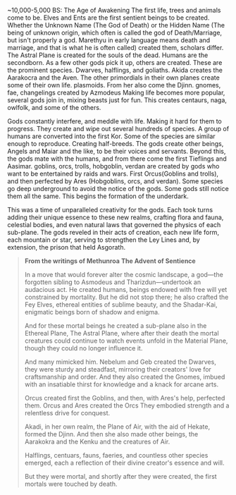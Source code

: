 ~10,000-5,000 BS: The Age of Awakening
The first life, trees and animals come to be. Elves and Ents are the first sentient beings to be created. Whether the Unknown Name (The God of Death) or the Hidden Name (The being of unknown origin, which often is called the god of Death/Marriage, but isn't properly a god. Marethyu in early language means death and marriage, and that is what he is often called) created them, scholars differ.  The Astral Plane is created for the souls of the dead. 
Humans are the secondborn. As a few other gods pick it up, others are created. These are the prominent species. Dwarves, halflings, and goliaths. 
Akida creates the Aarakocra and the Aven. The other primordials in their own planes create some of their own life. plasmoids. From her also come the Djinn.
gnomes, fae, changelings created by Azmodeus
Making life becomes more popular, several gods join in, mixing beasts just for fun. This creates centaurs, naga, owlfolk, and some of the others.

Gods constantly interfere, and meddle with life. Making it hard for them to progress. They create and wipe out several hundreds of species.
A group of humans are converted into the first Kor.
Some of the species are similar enough to reproduce. Creating half-breeds.
The gods create other beings, Angels and Maiar and the like, to be their voices and servants.
Beyond this, the gods mate with the humans, and from there come the first Tieflings and Aasimar.
goblins, orcs, trolls, hobgoblin, verdan are created by gods who want to be entertained by raids and wars. First Orcus(Goblins and trolls), and then perfected by Ares (Hobgoblins, orcs, and verdan).
Some species go deep underground to avoid the notice of the gods. Some gods still notice them all the same. This begins the formation of the underdark.

This was a time of unparalleled creativity for the gods. Each took turns adding their unique essence to these new realms, crafting flora and fauna, celestial bodies, and even natural laws that governed the physics of each sub-plane. The gods reveled in their acts of creation, each new life form, each mountain or star, serving to strengthen the Ley Lines and, by extension, the prison that held Asgorath.

> **From the writings of Methunroa**
> **The Advent of Sentience**
> 
> In a move that would forever alter the cosmic landscape, a god—the forgotten sibling to Asmodeus and Tharizdun—undertook an audacious act. He created humans, beings endowed with free will yet constrained by mortality. But he did not stop there; he also crafted the Fey Elves, ethereal entities of sublime beauty, and the Shadar-Kai, enigmatic beings born of shadow and enigma.
> 
> And for these mortal beings he created a sub-plane also in the Ethereal Plane, The Astral Plane, where after their death the mortal creatures could continue to watch events unfold in the Material Plane, though they could no longer influence it.
> 
> And many mimicked him. Nebelum and Geb created the Dwarves, they were sturdy and steadfast, mirroring their creators' love for craftsmanship and order. And they also created the Gnomes, imbued with an insatiable thirst for knowledge and a knack for arcane arts. 
> 
> Orcus created first the Goblins, and then, with Ares's help, perfected them. Orcus and Ares created the Orcs They embodied strength and a relentless drive for conquest.
> 
> Akadi, in her own realm, the Plane of Air, with the aid of Hekate, formed the Djinn. And then she also made other beings, the Aarakokra and the Kenku and the creatures of Air.
> 
> Halflings, centuars, fauns, faeries, and countless other species emerged, each a reflection of their divine creator's essence and will.
> 
> But they were mortal, and shortly after they were created, the first mortals were touched by death.

